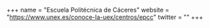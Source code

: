 +++
name = "Escuela Politécnica de Cáceres"
website = "https://www.unex.es/conoce-la-uex/centros/epcc"
twitter = ""
+++